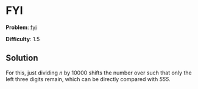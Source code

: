 # FYI

**Problem**: [fyi](https://open.kattis.com/problems/fyi)

**Difficulty**: 1.5

## Solution

For this, just dividing *n* by 10000 shifts the number over such that only the left three digits remain, which can be directly compared with *555*.
